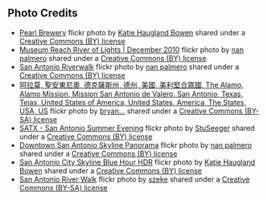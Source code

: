 
## Photo Credits

* [Pearl Brewery](https://flickr.com/photos/76771463@N02/8242012251 "Pearl Brewery") flickr photo by [Katie Haugland Bowen](https://flickr.com/people/76771463@N02) shared under a [Creative Commons (BY) license](https://creativecommons.org/licenses/by/2.0/)
* [Museum Reach River of Lights | December 2010](https://flickr.com/photos/nanpalmero/5247811319 "Museum Reach River of Lights | December 2010") flickr photo by [nan palmero](https://flickr.com/people/nanpalmero) shared under a [Creative Commons (BY) license](https://creativecommons.org/licenses/by/2.0/)
* [San Antonio Riverwalk](https://flickr.com/photos/nanpalmero/15186845693 "San Antonio Riverwalk") flickr photo by [nan palmero](https://flickr.com/people/nanpalmero) shared under a [Creative Commons (BY) license](https://creativecommons.org/licenses/by/2.0/)
* [阿拉莫, 聖安東尼奧, 德克薩斯州, 德州, 美國, 美利堅合眾國, The Alamo, Alamo Mission, Mission San Antonio de Valero, San Antonio, Texas, Tejas, United States of America, United States, America, The States, USA, US](https://flickr.com/photos/bryansjs/24895779820 "阿拉莫, 聖安東尼奧, 德克薩斯州, 德州, 美國, 美利堅合眾國, The Alamo, Alamo Mission, Mission San Antonio de Valero, San Antonio, Texas, Tejas, United States of America, United States, America, The States, USA, US") flickr photo by [bryan...](https://flickr.com/people/bryansjs) shared under a [Creative Commons (BY-SA) license](https://creativecommons.org/licenses/by-sa/2.0/)
* [SATX - San Antonio Summer Evening](https://flickr.com/photos/stuseeger/19488286879 "SATX - San Antonio Summer Evening") flickr photo by [StuSeeger](https://flickr.com/people/stuseeger) shared under a [Creative Commons (BY) license](https://creativecommons.org/licenses/by/2.0/)
* [Downtown San Antonio Skyline Panorama](https://flickr.com/photos/nanpalmero/9181000750 "Downtown San Antonio Skyline Panorama") flickr photo by [nan palmero](https://flickr.com/people/nanpalmero) shared under a [Creative Commons (BY) license](https://creativecommons.org/licenses/by/2.0/)
* [San Antonio City Skyline Blue Hour HDR](https://flickr.com/photos/76771463@N02/8048668235 "San Antonio City Skyline Blue Hour HDR") flickr photo by [Katie Haugland Bowen](https://flickr.com/people/76771463@N02) shared under a [Creative Commons (BY) license](https://creativecommons.org/licenses/by/2.0/)
* [San Antonio River Walk](https://flickr.com/photos/pedrosz/25331915271 "San Antonio River Walk") flickr photo by [szeke](https://flickr.com/people/pedrosz) shared under a [Creative Commons (BY-SA) license](https://creativecommons.org/licenses/by-sa/2.0/)
